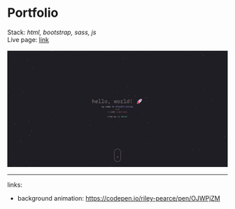 # Portfolio
Stack: <i>html, bootstrap, sass, js</i><br>
Live page: <a href="https://klaukata.github.io/portfolio/">link</a> <br><br>
![image](img\portfolio-screenshot.png)

---
links:
- background animation: https://codepen.io/riley-pearce/pen/OJWPjZM
